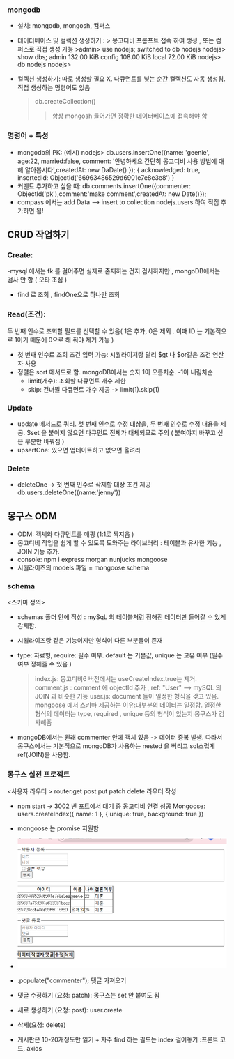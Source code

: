### mongodb

- 설치: mongodb, mongosh, 컴퍼스
- 데이터베이스 및 컬렉션 생성하기 : > 몽고디비 프롬프트 접속 하여 생성 , 또는 컴퍼스로 직접 생성 가능 >admin> use nodejs;
  switched to db nodejs
  nodejs> show dbs;
  admin 132.00 KiB
  config 108.00 KiB
  local 72.00 KiB
  nodejs> db
  nodejs
  nodejs>
- 컬렉션 생성하기: 따로 생성할 필요 X. 다큐먼트를 넣는 순간 컬렉션도 자동 생성됨. 직접 생성하는 명령어도 있음

  > db.createCollection()
  >
  > > 항상 mongosh 들어가면 정확한 데이터베이스에 접속해야 함

### 명령어 + 특성

- mongodb의 PK: (예시)
  nodejs> db.users.insertOne({name: 'geenie', age:22, married:false, comment: '안녕하세요 간단히 몽고디비 사용 방법에 대해 알아봅시다',createdAt: new DaDate() });
  {
  acknowledged: true,
  insertedId: ObjectId('66963486529d6901e7e8e3e8')
  }
- 커멘트 추가하고 싶을 때: db.comments.insertOne({commenter: ObjectId('pk'),comment:'make comment',createdAt: new Date()});
- compass 에서는 add Data --> insert to collection nodejs.users 하여 직접 추가하면 됨!

## CRUD 작업하기

### Create:

-mysql 에서는 fk 를 걸어주면 실제로 존재하는 건지 검사하지만 , mongoDB에서는 검사 안 함 ( 오타 조심 )

- find 로 조회 , findOne으로 하나만 조회

### Read(조건):

두 번째 인수로 조회할 필드를 선택할 수 있음( 1은 추가, 0은 제외 . 이때 ID 는 기본적으로 1이기 때문에 0으로 해 줘야 제거 가능 )

- 첫 번째 인수로 조회 조건 입력 가능: 시퀄라이저랑 달리 $gt 나 $or같은 조건 연산자 사용
- 정렬은 sort 메서드로 함. mongoDB에서는 숫자 1이 오름차순. -1이 내림차순
  - limit(개수): 조회할 다큐먼트 개수 제한
  - skip: 건너뛸 다큐먼트 개수 제공 -> limit(1).skip(1)

### Update

- update 메서드로 쿼리. 첫 번째 인수로 수정 대상을, 두 번째 인수로 수정 내용을 제공. $set 을 붙이지 않으면 다큐먼트 전체가 대체되므로 주의 ( 붙여야지 바꾸고 싶은 부분만 바꿔짐 )
- upsertOne: 있으면 업데이트하고 없으면 올려라

### Delete

- deleteOne -> 첫 번째 인수로 삭제할 대상 조건 제공
  db.users.deleteOne({name:'jenny'})

## 몽구스 ODM

- ODM: 객체와 다큐먼트를 매핑 (1:1로 짝지음 )
- 몽고디비 작업을 쉽게 할 수 있도록 도와주는 라이브러리 : 테이블과 유사한 기능 , JOIN 기능 추가.
- console: npm i express morgan nunjucks mongoose
- 시퀄라이즈의 models 파일 = mongoose schema

### schema

<스키마 정의>

- schemas 폴더 안에 작성 : mySqL 의 테이블처럼 정해진 데이터만 들어갈 수 있게 강제함.
- 시퀄라이즈랑 같은 기능이지만 형식이 다른 부분들이 존재

- type: 자료형, require: 필수 여부. default 는 기본값, unique 는 고유 여부 (필수 여부 정해줄 수 있음 )

  > index.js: 몽고디비6 버전에서는 useCreateIndex.true는 제거.
  > comment.js : comment 에 objectId 추가 , ref: "User" --> mySQL 의 JOIN 과 비슷한 기능
  > user.js: document 들이 일정한 형식을 갖고 있음. mongoose 에서 스키마 제공하는 이유:대부분의 데이터는 일정함. 일정한 형식의 데이터는 type, required , unique 등의 형식이 있는지 몽구스가 검사해줌

- mongoDB에서는 원래 commenter 안에 객체 있음 -> 데이터 중복 발생. 따라서 몽구스에서는 기본적으로 mongoDB가 사용하는 nested 을 버리고 sql스럽게 ref(JOIN)을 사용함.

### 몽구스 실전 프로젝트

<사용자 라우터 >
router.get post put patch delete 라우터 작성

- npm start -> 3002 번 포트에서 대기 중
  몽고디비 연결 성공
  Mongoose: users.createIndex({ name: 1 }, { unique: true, background: true })

- mongoose 는 promise 지원함
- ![localhost 3002](image.png)
- .populate("commenter"); 댓글 가져오기
- 댓글 수정하기 (요청: patch): 몽구스는 set 안 붙여도 됨
- 새로 생성하기 (요청: post): user.create
- 삭제(요청: delete)
- 게시판은 10-20개정도만 읽기 + 자주 find 하는 필드는 index 걸어놓기
  <public folder>
  :프론트 코드, axios
